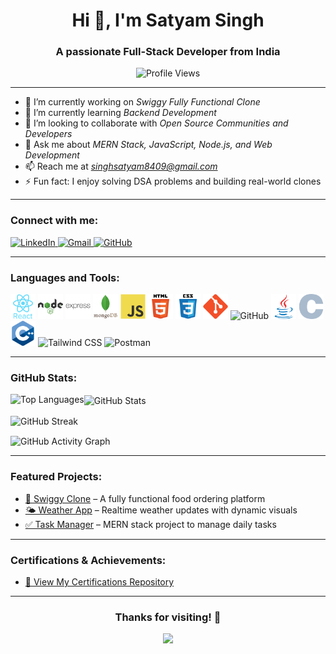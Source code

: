 <h1 align="center">Hi 👋, I'm Satyam Singh</h1>
<h3 align="center">A passionate Full-Stack Developer from India</h3>

<p align="center">
  <img src="https://komarev.com/ghpvc/?username=satyam8409&label=Profile%20views&color=0e75b6&style=flat" alt="Profile Views" />
</p>

---

- 🔭 I’m currently working on *Swiggy Fully Functional Clone*
- 🌱 I’m currently learning *Backend Development*
- 🤝 I’m looking to collaborate with *Open Source Communities and Developers*
- 💬 Ask me about *MERN Stack, JavaScript, Node.js, and Web Development*
- 📫 Reach me at *singhsatyam8409@gmail.com*
- ⚡ Fun fact: I enjoy solving DSA problems and building real-world clones

---

<h3 align="left">Connect with me:</h3>
<p align="left">
  <a href="https://www.linkedin.com/in/your-linkedin/" target="_blank">
    <img src="https://cdn.jsdelivr.net/gh/devicons/devicon/icons/linkedin/linkedin-original.svg" alt="LinkedIn" width="30" height="30"/>
  </a>
  <a href="mailto:singhsatyam8409@gmail.com" target="_blank">
    <img src="https://img.icons8.com/color/48/000000/gmail--v1.png" width="30" height="30" alt="Gmail"/>
  </a>
  <a href="https://github.com/satyam8409" target="_blank">
    <img src="https://cdn.jsdelivr.net/gh/devicons/devicon/icons/github/github-original.svg" width="30" height="30" alt="GitHub"/>
  </a>
</p>

---

<h3 align="left">Languages and Tools:</h3>
<p align="left">
  <img src="https://raw.githubusercontent.com/devicons/devicon/master/icons/react/react-original-wordmark.svg" width="40" height="40" alt="React"/>
  <img src="https://raw.githubusercontent.com/devicons/devicon/master/icons/nodejs/nodejs-original-wordmark.svg" width="40" height="40" alt="Node.js"/>
  <img src="https://raw.githubusercontent.com/devicons/devicon/master/icons/express/express-original-wordmark.svg" width="40" height="40" alt="Express"/>
  <img src="https://raw.githubusercontent.com/devicons/devicon/master/icons/mongodb/mongodb-original-wordmark.svg" width="40" height="40" alt="MongoDB"/>
  <img src="https://raw.githubusercontent.com/devicons/devicon/master/icons/javascript/javascript-original.svg" width="40" height="40" alt="JavaScript"/>
  <img src="https://raw.githubusercontent.com/devicons/devicon/master/icons/html5/html5-original-wordmark.svg" width="40" height="40" alt="HTML5"/>
  <img src="https://raw.githubusercontent.com/devicons/devicon/master/icons/css3/css3-original-wordmark.svg" width="40" height="40" alt="CSS3"/>
  <img src="https://raw.githubusercontent.com/devicons/devicon/master/icons/git/git-original.svg" width="40" height="40" alt="Git"/>
  <img src="https://www.vectorlogo.zone/logos/github/github-icon.svg" width="40" height="40" alt="GitHub"/>
  <img src="https://raw.githubusercontent.com/devicons/devicon/master/icons/java/java-original.svg" width="40" height="40" alt="Java"/>
  <img src="https://raw.githubusercontent.com/devicons/devicon/master/icons/c/c-original.svg" width="40" height="40" alt="C"/>
  <img src="https://raw.githubusercontent.com/devicons/devicon/master/icons/cplusplus/cplusplus-original.svg" width="40" height="40" alt="C++"/>
  <img src="https://www.vectorlogo.zone/logos/tailwindcss/tailwindcss-icon.svg" width="40" height="40" alt="Tailwind CSS"/>
  <img src="https://www.vectorlogo.zone/logos/getpostman/getpostman-icon.svg" width="40" height="40" alt="Postman"/>
</p>

---

<h3 align="left">GitHub Stats:</h3>
<p>
  <img align="left" src="https://github-readme-stats.vercel.app/api/top-langs?username=satyam8409&show_icons=true&locale=en&layout=compact&theme=tokyonight" alt="Top Languages"/>
</p>
<p>
  <img align="center" src="https://github-readme-stats.vercel.app/api?username=satyam8409&show_icons=true&locale=en&theme=tokyonight" alt="GitHub Stats"/>
</p>
<p>
  <img align="center" src="https://github-readme-streak-stats.herokuapp.com/?user=satyam8409&theme=tokyonight" alt="GitHub Streak"/>
</p>
<p>
  <img align="center" src="https://github-readme-activity-graph.vercel.app/graph?username=satyam8409&theme=tokyonight&hide_border=true" alt="GitHub Activity Graph"/>
</p>

---

<h3 align="left">Featured Projects:</h3>
<ul>
  <li><a href="https://github.com/satyam8409/swiggy-clone">🍔 Swiggy Clone</a> – A fully functional food ordering platform</li>
  <li><a href="https://github.com/satyam8409/weather-app">🌤️ Weather App</a> – Realtime weather updates with dynamic visuals</li>
  <li><a href="https://github.com/satyam8409/task-manager">✅ Task Manager</a> – MERN stack project to manage daily tasks</li>
</ul>

---

<h3 align="left">Certifications & Achievements:</h3>
<ul>
  <li><a href="https://github.com/satyam8409/certifications" target="_blank">📜 View My Certifications Repository</a></li>
</ul>

---

<h3 align="center">Thanks for visiting! 🚀</h3>
<p align="center">
  <img src="https://readme-typing-svg.herokuapp.com?font=Fira+Code&duration=3000&pause=1000&color=58A6FF&center=true&vCenter=true&width=435&lines=Happy+Coding!;Let's+Build+Together!;Open+to+Collaborations!"/>
</p>
